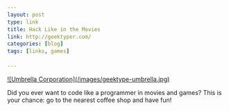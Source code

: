 ```yaml
---
layout: post
type: link
title: Hack Like in the Movies
link: http://geektyper.com/
categories: [blog]
tags: [links, games]

---
```


<a class="pic" href="{{ page.link }}" target="_blank">
	![Umbrella Corporation](/images/geektype-umbrella.jpg)
</a>

Did you ever want to code like a programmer in movies and games? This is your chance: go to the nearest coffee shop and have fun!